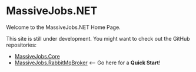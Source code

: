 # MassiveJobs.NET
Welcome to the MassiveJobs.NET Home Page.
  
This site is still under development. You might want to check out the GitHub repositories:
- [MassiveJobs.Core](https://github.com/enadzan/massivejobs)
- [MassiveJobs.RabbitMqBroker](https://github.com/enadzan/massivejobs-rabbitmq) <-- Go here for a __Quick Start__!
